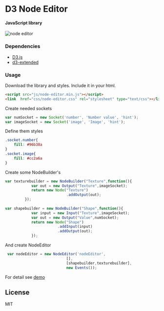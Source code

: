 D3 Node Editor
====
#### JavaScript library
![node editor](https://github.com/Ni55aN/D3-Node-editor/blob/master/demo/screenshot.png?raw=true)

### Dependencies
  - [D3.js](https://github.com/d3/d3)
  - [d3-extended](https://github.com/wbkd/d3-extended)

### Usage
Download the library and styles. Include it in your html.
```html
<script src="js/node-editor.min.js"></script>
<link  href="css/node-editor.css" rel="stylesheet" type="text/css"></link>
```
Create needed sockets
```js
var numSocket = new Socket('number', 'Number value', 'hint');
var imageSocket = new Socket('image', 'Image', 'hint');
```
Define them styles
```css
.socket.number{
    fill: #96b38a
}
.socket.image{
    fill: #cc2a6a
}
```
Create some NodeBuilder's
```js
var texturebuilder = new NodeBuilder("Texture",function(){
            var out = new Output("Texture",imageSocket);
            return new Node("Texture")
         					.addOutput(out);
         });
         
var shapebuilder = new NodeBuilder("Shape",function(){
            var input = new Input("Texture",imageSocket);
            var out = new Output("Value",numSocket);
            return new Node("Shape")
            	    	.addInput(input)
         		    	.addOutput(out);			
            });
```
And create NodeEditor
```js
 var nodeEditor = new NodeEditor('nodeEditor', 
             				[],
             				[shapebuilder,texturebuilder],
                            new Events());
```
For detail see [demo](https://github.com/Ni55aN/D3-Node-editor/tree/master/demo)


License
----
MIT